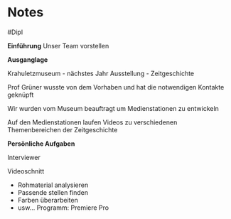 # Notes
#Dipl 

**Einführung**
Unser Team vorstellen

**Ausganglage**

Krahuletzmuseum - nächstes Jahr Ausstellung - Zeitgeschichte 

Prof Grüner wusste von dem Vorhaben und hat die notwendigen Kontakte geknüpft

Wir wurden vom Museum beauftragt um Medienstationen zu entwickeln

Auf den Medienstationen laufen Videos zu verschiedenen Themenbereichen der Zeitgeschichte


**Persönliche Aufgaben**

Interviewer

Videoschnitt
- Rohmaterial analysieren
- Passende stellen finden
- Farben überarbeiten
- usw...
Programm: Premiere Pro